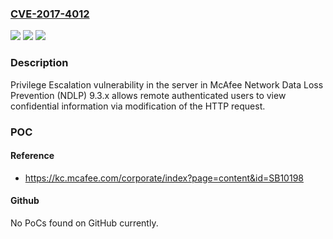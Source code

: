 ### [CVE-2017-4012](https://cve.mitre.org/cgi-bin/cvename.cgi?name=CVE-2017-4012)
![](https://img.shields.io/static/v1?label=Product&message=Network%20Data%20Loss%20Prevention%20(NDLP)&color=blue)
![](https://img.shields.io/static/v1?label=Version&message=n%2Fa&color=blue)
![](https://img.shields.io/static/v1?label=Vulnerability&message=Privilege%20Escalation%20vulnerability&color=brighgreen)

### Description

Privilege Escalation vulnerability in the server in McAfee Network Data Loss Prevention (NDLP) 9.3.x allows remote authenticated users to view confidential information via modification of the HTTP request.

### POC

#### Reference
- https://kc.mcafee.com/corporate/index?page=content&id=SB10198

#### Github
No PoCs found on GitHub currently.

